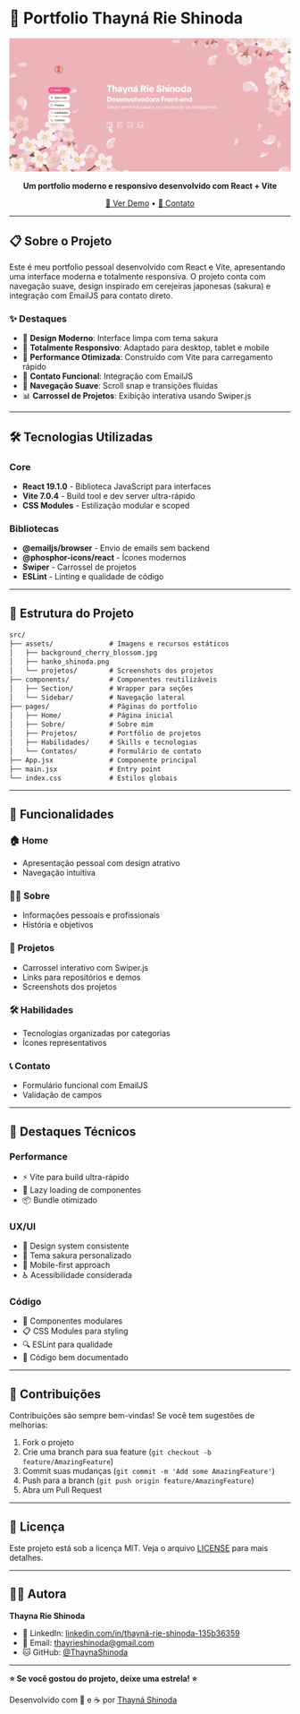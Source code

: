 # 🌸 Portfolio Thayná Rie Shinoda

<div align="center">

![Portfolio Banner](./src/assets/screen_portfolio.png)

**Um portfolio moderno e responsivo desenvolvido com React + Vite**

[🚀 Ver Demo](https://portfolio2025-gamma-vert.vercel.app/) • [📧 Contato](mailto:thayrieshinoda@gmail.com)

</div>

---

## 📋 Sobre o Projeto

Este é meu portfolio pessoal desenvolvido com React e Vite, apresentando uma interface moderna e totalmente responsiva. O projeto conta com navegação suave, design inspirado em cerejeiras japonesas (sakura) e integração com EmailJS para contato direto.

### ✨ Destaques

- 🎨 **Design Moderno**: Interface limpa com tema sakura
- 📱 **Totalmente Responsivo**: Adaptado para desktop, tablet e mobile
- 🚀 **Performance Otimizada**: Construído com Vite para carregamento rápido
- 📧 **Contato Funcional**: Integração com EmailJS
- 🎯 **Navegação Suave**: Scroll snap e transições fluidas
- 📊 **Carrossel de Projetos**: Exibição interativa usando Swiper.js

---

## 🛠️ Tecnologias Utilizadas

### Core

- **React 19.1.0** - Biblioteca JavaScript para interfaces
- **Vite 7.0.4** - Build tool e dev server ultra-rápido
- **CSS Modules** - Estilização modular e scoped

### Bibliotecas

- **@emailjs/browser** - Envio de emails sem backend
- **@phosphor-icons/react** - Ícones modernos
- **Swiper** - Carrossel de projetos
- **ESLint** - Linting e qualidade de código

---

## 📁 Estrutura do Projeto

```
src/
├── assets/              # Imagens e recursos estáticos
│   ├── background_cherry_blossom.jpg
│   ├── hanko_shinoda.png
│   └── projetos/        # Screenshots dos projetos
├── components/          # Componentes reutilizáveis
│   ├── Section/         # Wrapper para seções
│   └── Sidebar/         # Navegação lateral
├── pages/               # Páginas do portfolio
│   ├── Home/            # Página inicial
│   ├── Sobre/           # Sobre mim
│   ├── Projetos/        # Portfólio de projetos
│   ├── Habilidades/     # Skills e tecnologias
│   └── Contatos/        # Formulário de contato
├── App.jsx              # Componente principal
├── main.jsx             # Entry point
└── index.css            # Estilos globais
```

---

## 🎨 Funcionalidades

### 🏠 **Home**

- Apresentação pessoal com design atrativo
- Navegação intuitiva

### 👩‍💻 **Sobre**

- Informações pessoais e profissionais
- História e objetivos

### 🚀 **Projetos**

- Carrossel interativo com Swiper.js
- Links para repositórios e demos
- Screenshots dos projetos

### 🛠️ **Habilidades**

- Tecnologias organizadas por categorias
- Ícones representativos

### 📞 **Contato**

- Formulário funcional com EmailJS
- Validação de campos

---

## 🎯 Destaques Técnicos

### Performance

- ⚡ Vite para build ultra-rápido
- 🔄 Lazy loading de componentes
- 📦 Bundle otimizado

### UX/UI

- 🎨 Design system consistente
- 🌸 Tema sakura personalizado
- 📱 Mobile-first approach
- ♿ Acessibilidade considerada

### Código

- 🧩 Componentes modulares
- 📋 CSS Modules para styling
- 🔍 ESLint para qualidade
- 📝 Código bem documentado

---

## 🤝 Contribuições

Contribuições são sempre bem-vindas! Se você tem sugestões de melhorias:

1. Fork o projeto
2. Crie uma branch para sua feature (`git checkout -b feature/AmazingFeature`)
3. Commit suas mudanças (`git commit -m 'Add some AmazingFeature'`)
4. Push para a branch (`git push origin feature/AmazingFeature`)
5. Abra um Pull Request

---

## 📄 Licença

Este projeto está sob a licença MIT. Veja o arquivo [LICENSE](LICENSE) para mais detalhes.

---

## 👩‍💻 Autora

**Thayna Rie Shinoda**

- 💼 LinkedIn: [linkedin.com/in/thayná-rie-shinoda-135b36359](https://www.linkedin.com/in/thayn%C3%A1-rie-shinoda-135b36359/)
- 📧 Email: thayrieshinoda@gmail.com
- 🐱 GitHub: [@ThaynaShinoda](https://github.com/ThaynaShinoda)

---

**⭐ Se você gostou do projeto, deixe uma estrela! ⭐**

Desenvolvido com 💖 e ☕ por [Thayná Shinoda](https://github.com/ThaynaShinoda)

</div>

